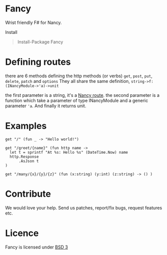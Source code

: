 Fancy
=======
Wrist friendly F# for Nancy.

Install
>Install-Package Fancy

Defining routes
====
there are 6 methods defining the http methods (or verbs) `get`, `post`, `put`, `delete`, `patch` and `options`
They all share the same definition, `string->f:(INancyModule->'a)->unit`

the first parameter is a string, it's a [Nancy route](https://github.com/NancyFx/Nancy/wiki/Defining-routes).
the second parameter is a function which take a parameter of type INancyModule and a generic parameter `'a`.
And finally it returns unit.

Examples
===
```f#
get "/" (fun _ -> "Hello world!")

get "/greet/{name}" (fun http name ->
  let t = sprintf "At %s: Hello %s" (DateTime.Now) name
  http.Response
      .AsJson t
)

get "/many/{x}/{y}/{z}" (fun (x:string) (y:int) (z:string) -> () )
```

Contribute
=======
We would love your help. Send us patches, report/fix bugs, request features etc.

Licence
=======
Fancy is licensed under [BSD 3](http://opensource.org/licenses/BSD-3-Clause)